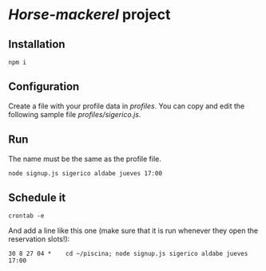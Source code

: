 # _Horse-mackerel_ project

## Installation

```console
npm i
```

## Configuration

Create a file with your profile data in _profiles_.
You can copy and edit the following sample file _profiles/sigerico.js_.

## Run

The name must be the same as the profile file.

```console
node signup.js sigerico aldabe jueves 17:00
```

## Schedule it

```console
crontab -e
```

And add a line like this one (make sure that it is run whenever they open the reservation slots!):

```
30 8 27 04 *    cd ~/piscina; node signup.js sigerico aldabe jueves 17:00
```
